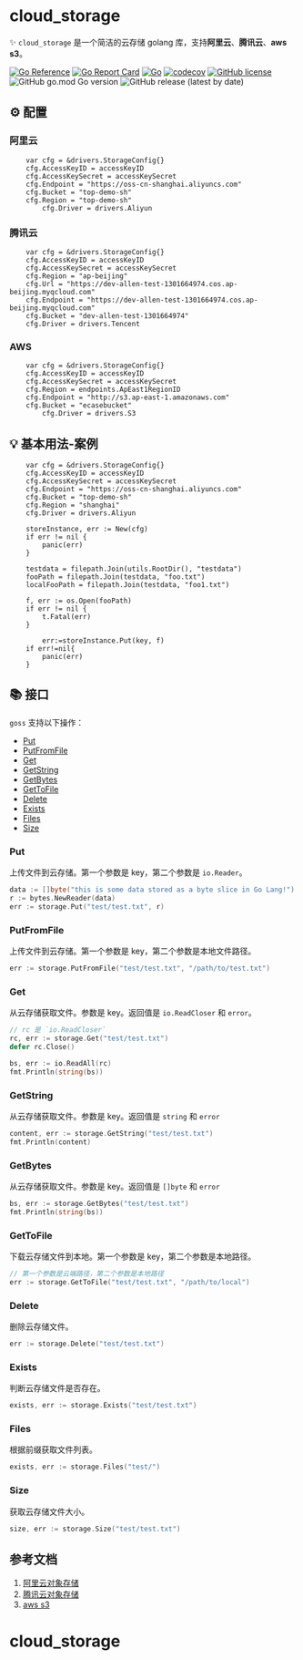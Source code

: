 # cloud_storage

✨ `cloud_storage` 是一个简洁的云存储 golang 库，支持**阿里云**、**腾讯云**、**aws s3**。

[![Go Reference](https://pkg.go.dev/badge/github.com/eleven26/go-filesystem.svg)](https://pkg.go.dev/goss)
[![Go Report Card](https://goreportcard.com/badge/github.com/eleven26/go-filesystem)](https://goreportcard.com/report/goss)
[![Go](https://goss/actions/workflows/go.yml/badge.svg)](https://goss/actions/workflows/go.yml)
[![codecov](https://codecov.io/gh/eleven26/goss/branch/main/graph/badge.svg?token=UU4lLD2n4k)](https://codecov.io/gh/eleven26/goss)
[![GitHub license](https://img.shields.io/github/license/eleven26/goss)](https://goss/blob/main/LICENSE)
![GitHub go.mod Go version](https://img.shields.io/github/go-mod/go-version/eleven26/goss)
![GitHub release (latest by date)](https://img.shields.io/github/v/release/eleven26/goss)


## ⚙️ 配置

### 阿里云
```golang
	var cfg = &drivers.StorageConfig{}
	cfg.AccessKeyID = accessKeyID
	cfg.AccessKeySecret = accessKeySecret
	cfg.Endpoint = "https://oss-cn-shanghai.aliyuncs.com"
	cfg.Bucket = "top-demo-sh"
	cfg.Region = "top-demo-sh"
        cfg.Driver = drivers.Aliyun
```
### 腾讯云
```golang
	var cfg = &drivers.StorageConfig{}
	cfg.AccessKeyID = accessKeyID
	cfg.AccessKeySecret = accessKeySecret
	cfg.Region = "ap-beijing"
	cfg.Url = "https://dev-allen-test-1301664974.cos.ap-beijing.myqcloud.com"
	cfg.Endpoint = "https://dev-allen-test-1301664974.cos.ap-beijing.myqcloud.com"
	cfg.Bucket = "dev-allen-test-1301664974"
	cfg.Driver = drivers.Tencent
```

### AWS

```golang
	var cfg = &drivers.StorageConfig{}
	cfg.AccessKeyID = accessKeyID
	cfg.AccessKeySecret = accessKeySecret
	cfg.Region = endpoints.ApEast1RegionID
	cfg.Endpoint = "http://s3.ap-east-1.amazonaws.com"
	cfg.Bucket = "ecasebucket"
        cfg.Driver = drivers.S3
```
## 💡 基本用法-案例

```golang
	var cfg = &drivers.StorageConfig{}
	cfg.AccessKeyID = accessKeyID
	cfg.AccessKeySecret = accessKeySecret
	cfg.Endpoint = "https://oss-cn-shanghai.aliyuncs.com"
	cfg.Bucket = "top-demo-sh"
	cfg.Region = "shanghai"
	cfg.Driver = drivers.Aliyun

	storeInstance, err := New(cfg)
	if err != nil {
		panic(err)
	}

	testdata = filepath.Join(utils.RootDir(), "testdata")
	fooPath = filepath.Join(testdata, "foo.txt")
	localFooPath = filepath.Join(testdata, "foo1.txt")

	f, err := os.Open(fooPath)
	if err != nil {
		t.Fatal(err)
	}

        err:=storeInstance.Put(key, f)
	if err!=nil{
		panic(err)
	}
```

## 📚 接口

`goss` 支持以下操作：

- [Put](#Put)
- [PutFromFile](#PutFromFile)
- [Get](#Get)
- [GetString](#GetString)
- [GetBytes](#GetBytes)
- [GetToFile](#GetToFile)
- [Delete](#Delete)
- [Exists](#Exists)
- [Files](#Files)
- [Size](#Size)

### Put

上传文件到云存储。第一个参数是 key，第二个参数是 `io.Reader`。

```go
data := []byte("this is some data stored as a byte slice in Go Lang!")
r := bytes.NewReader(data)
err := storage.Put("test/test.txt", r)
```

### PutFromFile

上传文件到云存储。第一个参数是 key，第二个参数是本地文件路径。

```go
err := storage.PutFromFile("test/test.txt", "/path/to/test.txt")
```

### Get

从云存储获取文件。参数是 key。返回值是 `io.ReadCloser` 和 `error`。

```go
// rc 是 `io.ReadCloser`
rc, err := storage.Get("test/test.txt")
defer rc.Close()

bs, err := io.ReadAll(rc)
fmt.Println(string(bs))
```

### GetString

从云存储获取文件。参数是 key。返回值是 `string` 和 `error`

```go
content, err := storage.GetString("test/test.txt")
fmt.Println(content)
```

### GetBytes

从云存储获取文件。参数是 key。返回值是 `[]byte` 和 `error`

```go
bs, err := storage.GetBytes("test/test.txt")
fmt.Println(string(bs))
```

### GetToFile

下载云存储文件到本地。第一个参数是 key，第二个参数是本地路径。

```go
// 第一个参数是云端路径，第二个参数是本地路径
err := storage.GetToFile("test/test.txt", "/path/to/local")
```

### Delete

删除云存储文件。

```go
err := storage.Delete("test/test.txt")
```

### Exists

判断云存储文件是否存在。

```go
exists, err := storage.Exists("test/test.txt")
```

### Files

根据前缀获取文件列表。


```go
exists, err := storage.Files("test/")
```

### Size

获取云存储文件大小。

```go
size, err := storage.Size("test/test.txt")
```

## 参考文档

1. [阿里云对象存储](https://help.aliyun.com/product/31815.html)
2. [腾讯云对象存储](https://cloud.tencent.com/document/product/436)
5. [aws s3](https://docs.aws.amazon.com/sdk-for-go/api/service/s3/)

# cloud_storage
